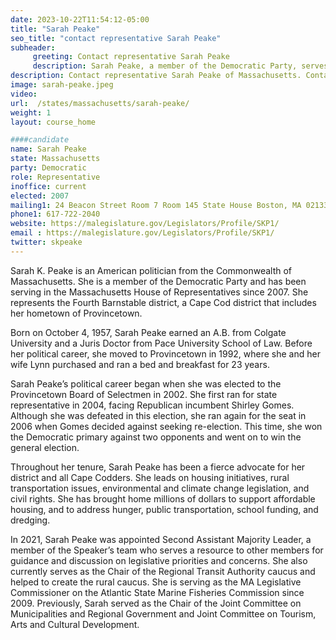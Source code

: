 ```yaml
---
date: 2023-10-22T11:54:12-05:00
title: "Sarah Peake"
seo_title: "contact representative Sarah Peake"
subheader:
     greeting: Contact representative Sarah Peake
     description: Sarah Peake, a member of the Democratic Party, serves in the Massachusetts House of Representatives, representing the 4th Barnstable District. She began her term in 2007, and her current term is set to conclude on January 1, 2025.
description: Contact representative Sarah Peake of Massachusetts. Contact information for Sarah Peake includes email address, phone number, and mailing address.
image: sarah-peake.jpeg
video:
url:  /states/massachusetts/sarah-peake/
weight: 1
layout: course_home

####candidate
name: Sarah Peake
state: Massachusetts
party: Democratic
role: Representative
inoffice: current
elected: 2007
mailing1: 24 Beacon Street Room 7 Room 145 State House Boston, MA 02133
phone1: 617-722-2040
website: https://malegislature.gov/Legislators/Profile/SKP1/
email : https://malegislature.gov/Legislators/Profile/SKP1/
twitter: skpeake
---
```


Sarah K. Peake is an American politician from the Commonwealth of Massachusetts. She is a member of the Democratic Party and has been serving in the Massachusetts House of Representatives since 2007. She represents the Fourth Barnstable district, a Cape Cod district that includes her hometown of Provincetown.

Born on October 4, 1957, Sarah Peake earned an A.B. from Colgate University and a Juris Doctor from Pace University School of Law. Before her political career, she moved to Provincetown in 1992, where she and her wife Lynn purchased and ran a bed and breakfast for 23 years.

Sarah Peake’s political career began when she was elected to the Provincetown Board of Selectmen in 2002. She first ran for state representative in 2004, facing Republican incumbent Shirley Gomes. Although she was defeated in this election, she ran again for the seat in 2006 when Gomes decided against seeking re-election. This time, she won the Democratic primary against two opponents and went on to win the general election.

Throughout her tenure, Sarah Peake has been a fierce advocate for her district and all Cape Codders. She leads on housing initiatives, rural transportation issues, environmental and climate change legislation, and civil rights. She has brought home millions of dollars to support affordable housing, and to address hunger, public transportation, school funding, and dredging.

In 2021, Sarah Peake was appointed Second Assistant Majority Leader, a member of the Speaker’s team who serves a resource to other members for guidance and discussion on legislative priorities and concerns. She also currently serves as the Chair of the Regional Transit Authority caucus and helped to create the rural caucus. She is serving as the MA Legislative Commissioner on the Atlantic State Marine Fisheries Commission since 2009. Previously, Sarah served as the Chair of the Joint Committee on Municipalities and Regional Government and Joint Committee on Tourism, Arts and Cultural Development.
